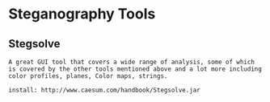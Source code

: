 # Steganography Tools
## Stegsolve

```
A great GUI tool that covers a wide range of analysis, some of which is covered by the other tools mentioned above and a lot more including color profiles, planes, Color maps, strings.

install: http://www.caesum.com/handbook/Stegsolve.jar
```